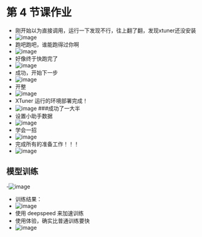 # 第 4 节课作业

- 刚开始以为直接调用，运行一下发现不行，往上翻了翻，发现xtuner还没安装
- ![image](https://github.com/Mlinfeng/InternLM2/assets/50072711/e8823b5c-9a10-4bcc-a810-32947c8320ac)
- 跑吧跑吧，谁能跑得过你啊
- ![image](https://github.com/Mlinfeng/InternLM2/assets/50072711/ce7fdbaa-bca9-4377-9d1b-6cd921a4e216)
- 好像终于快跑完了
- ![image](https://github.com/Mlinfeng/InternLM2/assets/50072711/f1d5ac31-b878-49e9-a927-bcd2959880e3)
- 成功，开始下一步
- ![image](https://github.com/Mlinfeng/InternLM2/assets/50072711/cd23c406-523e-4b56-8b8f-8dbb030fd693)
- 开整
- ![image](https://github.com/Mlinfeng/InternLM2/assets/50072711/d2cd3c71-0d74-484e-bd29-2106fd8c44a4)
-  XTuner 运行的环境部署完成！
-  ![image](https://github.com/Mlinfeng/InternLM2/assets/50072711/c79a8522-5b56-4904-8cc5-a282b38ecf52)
  ###成功了一大半
- 设置小助手数据
- ![image](https://github.com/Mlinfeng/InternLM2/assets/50072711/6f03caa2-634c-44e5-a10a-faebe8cc053b)
- 学会一招
- ![image](https://github.com/Mlinfeng/InternLM2/assets/50072711/5d4ac5d4-67b4-4c46-b000-d98894b2f0ad)
- 完成所有的准备工作！！！
- ![image](https://github.com/Mlinfeng/InternLM2/assets/50072711/32558a38-c523-48b4-a553-d42501e60bc5)
## 模型训练
-![image](https://github.com/Mlinfeng/InternLM2/assets/50072711/82f859ea-b7a3-4ec1-bec2-d3486eba9161)
- 训练结果：
- ![image](https://github.com/Mlinfeng/InternLM2/assets/50072711/bf1b68c5-3c50-46d8-bec9-d1db3bce160e)
- 使用 deepspeed 来加速训练
- 使用体验，确实比普通训练要快
- ![image](https://github.com/Mlinfeng/InternLM2/assets/50072711/cd96d801-338e-4fc7-b684-fef101ae3c76)






